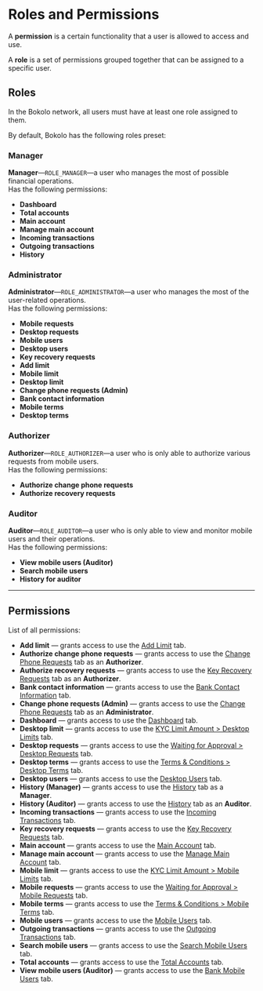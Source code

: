 # Roles and Permissions

A **permission** is a certain functionality that a user is allowed to access and use.

A **role** is a set of permissions grouped together that can be assigned to a specific user.

## Roles

In the Bokolo network, all users must have at least one role assigned to them.

By default, Bokolo has the following roles preset:

### Manager

**Manager**—`ROLE_MANAGER`—a user who manages the most of possible financial operations.\
Has the following permissions:
- **Dashboard**
- **Total accounts**
- **Main account**
- **Manage main account**
- **Incoming transactions**
- **Outgoing transactions**
- **History**

### Administrator

**Administrator**—`ROLE_ADMINISTRATOR`—a user who manages the most of the user-related operations.\
Has the following permissions:
- **Mobile requests**
- **Desktop requests**
- **Mobile users**
- **Desktop users**
- **Key recovery requests**
- **Add limit**
- **Mobile limit**
- **Desktop limit**
- **Change phone requests (Admin)**
- **Bank contact information**
- **Mobile terms**
- **Desktop terms**

### Authorizer

**Authorizer**—`ROLE_AUTHORIZER`—a user who is only able to authorize various requests from mobile users.\
Has the following permissions:
- **Authorize change phone requests**
- **Authorize recovery requests**

### Auditor

**Auditor**—`ROLE_AUDITOR`—a user who is only able to view and monitor mobile users and their operations.\
Has the following permissions:
- **View mobile users (Auditor)**
- **Search mobile users**
- **History for auditor**

---

## Permissions

List of all permissions:
- **Add limit** — grants access to use the [Add Limit](./tabs-and-screens/add-limit.md) tab.
- **Authorize change phone requests** — grants access to use the [Change Phone Requests](./tabs-and-screens/change-phone.md) tab as an **Authorizer**.
- **Authorize recovery requests** — grants access to use the [Key Recovery Requests](./tabs-and-screens/key-req.md) tab as an **Authorizer**.
- **Bank contact information** — grants access to use the [Bank Contact Information](./tabs-and-screens/bank-contact.md) tab.
- **Change phone requests (Admin)** — grants access to use the [Change Phone Requests](./tabs-and-screens/change-phone.md) tab as an **Administrator**.
- **Dashboard** — grants access to use the [Dashboard](./tabs-and-screens/dashboard.md) tab.
- **Desktop limit** — grants access to use the [KYC Limit Amount \> Desktop Limits](./tabs-and-screens/desktop-limits.md) tab.
- **Desktop requests** — grants access to use the [Waiting for Approval \> Desktop Requests](./tabs-and-screens/desktop-req.md) tab.
- **Desktop terms** — grants access to use the [Terms & Conditions \> Desktop Terms](./tabs-and-screens/desktop-terms.md) tab.
- **Desktop users** — grants access to use the [Desktop Users](./tabs-and-screens/desktop-users.md) tab.
- **History (Manager)** — grants access to use the [History](./tabs-and-screens/history.md) tab as a **Manager**.
- **History (Auditor)** — grants access to use the [History](./tabs-and-screens/history.md) tab as an **Auditor**.
- **Incoming transactions** — grants access to use the [Incoming Transactions](./tabs-and-screens/incoming-trx.md) tab.
- **Key recovery requests** — grants access to use the [Key Recovery Requests](./tabs-and-screens/key-req.md) tab.
- **Main account** — grants access to use the [Main Account](./tabs-and-screens/main-account.md) tab.
- **Manage main account** — grants access to use the [Manage Main Account](./tabs-and-screens/manage-main.md) tab.
- **Mobile limit** — grants access to use the [KYC Limit Amount \> Mobile Limits](./tabs-and-screens/mobile-limits.md) tab.
- **Mobile requests** — grants access to use the [Waiting for Approval \> Mobile Requests](./tabs-and-screens/mobile-req.md) tab.
- **Mobile terms** — grants access to use the [Terms & Conditions \> Mobile Terms](./tabs-and-screens/mobile-terms.md) tab.
- **Mobile users** — grants access to use the [Mobile Users](./tabs-and-screens/mobile-users.md) tab.
- **Outgoing transactions** — grants access to use the [Outgoing Transactions](./tabs-and-screens/outgoing-trx.md) tab.
- **Search mobile users** — grants access to use the [Search Mobile Users](./tabs-and-screens/search-mobile.md) tab.
- **Total accounts** — grants access to use the [Total Accounts](./tabs-and-screens/total-accounts.md) tab.
- **View mobile users (Auditor)** — grants access to use the [Bank Mobile Users](./tabs-and-screens/bank-mobile.md) tab.
